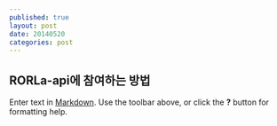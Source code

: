 ```yaml
---
published: true
layout: post
date: 20140520
categories: post
---
```


## RORLa-api에 참여하는 방법

Enter text in [Markdown](http://daringfireball.net/projects/markdown/). Use the toolbar above, or click the **?** button for formatting help.